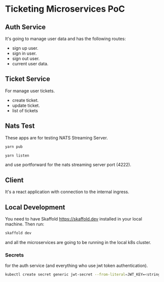 # Ticketing Microservices PoC

## Auth Service

It's going to manage user data and has the following routes:
  - sign up user.
  - sign in user.
  - sign out user.
  - current user data.

## Ticket Service

For manage user tickets.
  - create ticket.
  - update ticket.
  - list of tickets

## Nats Test

These apps are for testing NATS Streaming Server.

```bash
yarn pub
```

```bash
yarn listen
```

and use portforward for the nats streaming server port (4222).

## Client

It's a react application with connection to the internal ingress.

## Local Development

You need to have Skaffold <https://skaffold.dev> installed in your local machine. Then run:

```bash
skaffold dev
```

and all the microservices are going to be running in the local k8s cluster.

### Secrets

for the auth service (and everything who use jwt token authentication).

```bash
kubectl create secret generic jwt-secret --from-literal=JWT_KEY=<string>
```

